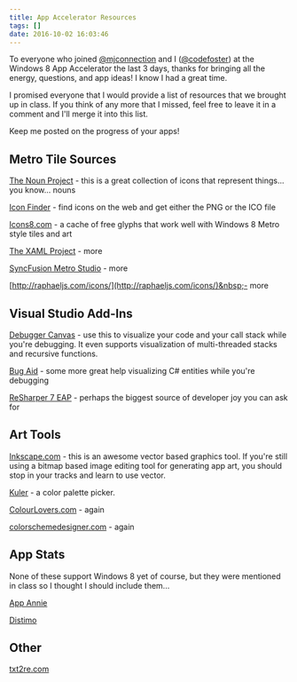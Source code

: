 ```yaml
---
title: App Accelerator Resources
tags: []
date: 2016-10-02 16:03:46
---
```


To everyone who joined [@mjconnection](http://www.twitter.com/twitter) and I ([@codefoster](http://www.twitter.com/codefoster)) at the Windows 8 App Accelerator the last 3 days, thanks for bringing all the energy, questions, and app ideas! I know I had a great time.

I promised everyone that I would provide a list of resources that we brought up in class. If you think of any more that I missed, feel free to leave it in a comment and I&#39;ll merge it into this list.

Keep me posted on the progress of your apps!

## Metro Tile Sources

[The Noun Project](http://www.thenounproject.com)&nbsp;- this is a great collection of icons that represent things... you know... nouns

[Icon Finder](http://www.iconfinder.com) - find icons on the web and get either the PNG or the ICO file

[Icons8.com](http://www.icons8.com) - a cache of free glyphs that work well with Windows 8 Metro style tiles and art

[The XAML Project](http://www.thexamlproject.com) - more

[SyncFusion Metro Studio](http://www.syncfusion.com/downloads/metrostudio) - more

[http://raphaeljs.com/icons/](http://raphaeljs.com/icons/)&nbsp;- more

## Visual Studio Add-Ins

[Debugger Canvas](http://msdn.microsoft.com/en-us/devlabs/hh227299)&nbsp;- use this to visualize your code and your call stack while you&#39;re debugging. It even supports visualization of multi-threaded stacks and recursive functions.

[Bug Aid](http://www.bugaidsoftware.com)&nbsp;- some more great help visualizing C# entities while you&#39;re debugging

[ReSharper 7 EAP](http://confluence.jetbrains.net/display/ReSharper/ReSharper+7+EAP) - perhaps the biggest source of developer joy you can ask for

## Art Tools

[Inkscape.com](http://www.inkscape.com) - this is an awesome vector based graphics tool. If you&#39;re still using a bitmap based image editing tool for generating app art, you should stop in your tracks and learn to use vector.

[Kuler](http://kuler.adobe.com) - a color palette picker.

[ColourLovers.com](http://www.ColourLovers.com)&nbsp;- again

[colorschemedesigner.com](http://colorschemedesigner.com) - again

## App Stats

None of these support Windows 8 yet of course, but they were mentioned in class so I thought I should include them...

[App Annie](http://www.appannie.com)

[Distimo](http://www.distimo.com)

## Other

[txt2re.com](http://www.txt2re.com "txt2re")